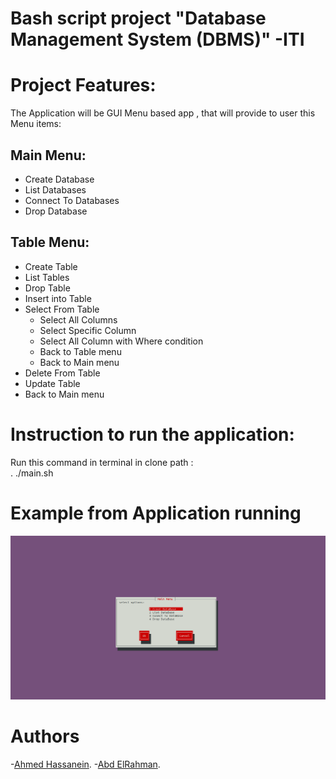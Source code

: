 # Bash script project "Database Management System (DBMS)" -ITI

# Project Features:
The Application will be GUI Menu based app , that will provide to user this Menu items:

## Main Menu:
- Create Database
- List Databases
- Connect To Databases
- Drop Database

## Table Menu:
- Create Table 
- List Tables
- Drop Table
- Insert into Table
- Select From Table
    - Select All Columns
    - Select Specific Column
    - Select All Column with Where condition
    - Back to Table menu
    - Back to Main menu
- Delete From Table
- Update Table
- Back to Main menu

# Instruction to run the application:
Run this command in terminal in clone path :
<br>
. ./main.sh

# Example from Application running
![image](run.png?raw=true)

# Authors
-[Ahmed Hassanein](https://github.com/a-hassanein/).
-[Abd ElRahman](https://github.com/abdelrahmanelsese1).

